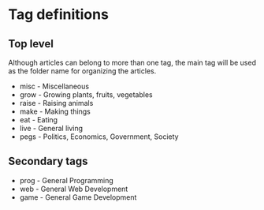 # Tag definitions

## Top level

Although articles can belong to more than one tag, the main tag will be used as the folder name for organizing the articles.

* misc - Miscellaneous
* grow - Growing plants, fruits, vegetables
* raise - Raising animals
* make - Making things
* eat - Eating
* live - General living
* pegs - Politics, Economics, Government, Society

## Secondary tags

* prog - General Programming
* web - General Web Development
* game - General Game Development
